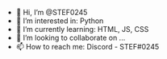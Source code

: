 - 👋 Hi, I’m @STEF0245
- 👀 I’m interested in: Python
- 🌱 I’m currently learning: HTML, JS, CSS
- 💞️ I’m looking to collaborate on ...
- 📫 How to reach me: Discord - STEF#0245

<!---
STEF0245/STEF0245 is a ✨ special ✨ repository because its `README.md` (this file) appears on your GitHub profile.
You can click the Preview link to take a look at your changes.
--->
